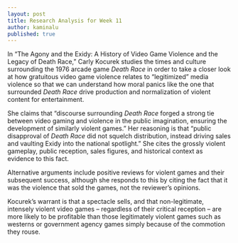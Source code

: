 ```yaml
---
layout: post
title: Research Analysis for Week 11
author: kaminalu
published: true
---
```


In “The Agony and the Exidy: A History of Video Game Violence and the Legacy of Death Race,” Carly Kocurek studies the times and culture surrounding the 1976 arcade game *Death Race* in order to take a closer look at how gratuitous video game violence relates to “legitimized” media violence so that we can understand how moral panics like the one that surrounded *Death Race* drive production and normalization of violent content for entertainment.

She claims that “discourse surrounding *Death Race* forged a strong tie between video gaming and violence in the public imagination, ensuring the development of similarly violent games.” Her reasoning is that “public disapproval of *Death Race* did not squelch distribution, instead driving sales and vaulting Exidy into the national spotlight.” She cites the grossly violent gameplay, public reception, sales figures, and historical context as evidence to this fact.

Alternative arguments include positive reviews for violent games and their subsequent success, although she responds to this by citing the fact that it was the violence that sold the games, not the reviewer’s opinions. 

Kocurek’s warrant is that a spectacle sells, and that non-legitimate, intensely violent video games – regardless of their critical reception – are more likely to be profitable than those legitimately violent games such as westerns or government agency games simply because of the commotion they rouse.

